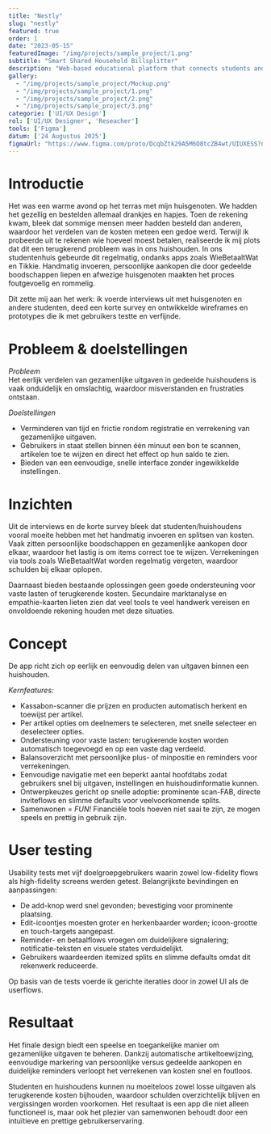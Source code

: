 ```yaml
---
title: "Nestly"
slug: "nestly"
featured: true
order: 1
date: "2023-05-15"
featuredImage: "/img/projects/sample_project/1.png"
subtitle: "Smart Shared Household Billsplitter"
description: "Web-based educational platform that connects students and teachers with interactive tools and real-time communication"
gallery:
  - "/img/projects/sample_project/Mockup.png"
  - "/img/projects/sample_project/1.png"
  - "/img/projects/sample_project/2.png"
  - "/img/projects/sample_project/3.png"
categorie: ['UI/UX Design']
rol: ['UI/UX Designer', 'Reseacher']
tools: ['Figma']
datum: ['24 Augustus 2025']
figmaUrl: "https://www.figma.com/proto/DcqbZtk29A5M6O8tcZB4wt/UIUXESS?node-id=362-3400&t=ztTjkVU4f0H2GTGy-1"
---
```


# Introductie

Het was een warme avond op het terras met mijn huisgenoten. We hadden het gezellig en bestelden allemaal drankjes en hapjes. Toen de rekening kwam, bleek dat sommige mensen meer hadden besteld dan anderen, waardoor het verdelen van de kosten meteen een gedoe werd. Terwijl ik probeerde uit te rekenen wie hoeveel moest betalen, realiseerde ik mij plots dat dit een terugkerend probleem was in ons huishouden. In ons studentenhuis gebeurde dit regelmatig, ondanks apps zoals WieBetaaltWat en Tikkie. Handmatig invoeren, persoonlijke aankopen die door gedeelde boodschappen liepen en afwezige huisgenoten maakten het proces foutgevoelig en rommelig. 

Dit zette mij aan het werk: ik voerde interviews uit met huisgenoten en andere studenten, deed een korte survey en ontwikkelde wireframes en prototypes die ik met gebruikers testte en verfijnde.

# Probleem & doelstellingen

*Probleem*  
Het eerlijk verdelen van gezamenlijke uitgaven in gedeelde huishoudens is vaak onduidelijk en omslachtig, waardoor misverstanden en frustraties ontstaan.

*Doelstellingen*

- Verminderen van tijd en frictie rondom registratie en verrekening van gezamenlijke uitgaven.
- Gebruikers in staat stellen binnen één minuut een bon te scannen, artikelen toe te wijzen en direct het effect op hun saldo te zien.
- Bieden van een eenvoudige, snelle interface zonder ingewikkelde instellingen.

# Inzichten

Uit de interviews en de korte survey bleek dat studenten/huishoudens vooral moeite hebben met het handmatig invoeren en splitsen van kosten. Vaak zitten persoonlijke boodschappen en gezamenlijke aankopen door elkaar, waardoor het lastig is om items correct toe te wijzen. Verrekeningen via tools zoals WieBetaaltWat worden regelmatig vergeten, waardoor schulden bij elkaar oplopen. 

Daarnaast bieden bestaande oplossingen geen goede ondersteuning voor vaste lasten of terugkerende kosten. Secundaire marktanalyse en empathie-kaarten lieten zien dat veel tools te veel handwerk vereisen en onvoldoende rekening houden met deze situaties.

# Concept

De app richt zich op eerlijk en eenvoudig delen van uitgaven binnen een huishouden. 

*Kernfeatures:*

- Kassabon-scanner die prijzen en producten automatisch herkent en toewijst per artikel.
- Per artikel opties om deelnemers te selecteren, met snelle selecteer en deselecteer opties.
- Ondersteuning voor vaste lasten: terugkerende kosten worden automatisch toegevoegd en op een vaste dag verdeeld.
- Balansoverzicht met persoonlijke plus- of minpositie en reminders voor verrekeningen.
- Eenvoudige navigatie met een beperkt aantal hoofdtabs zodat gebruikers snel bij uitgaven, instellingen en huishoudinformatie kunnen.
- Ontwerpkeuzes gericht op snelle adoptie: prominente scan-FAB, directe inviteflows en slimme defaults voor veelvoorkomende splits.
- Samenwonen = *FUN!* Financiële tools hoeven niet saai te zijn, ze mogen speels en prettig in gebruik zijn.

# User testing

Usability tests met vijf doelgroepgebruikers waarin zowel low-fidelity flows als high-fidelity screens werden getest.
Belangrijkste bevindingen en aanpassingen:
- De add-knop werd snel gevonden; bevestiging voor prominente plaatsing.
- Edit-icoontjes moesten groter en herkenbaarder worden; icoon-grootte en touch-targets aangepast.
- Reminder- en betaalflows vroegen om duidelijkere signalering; notificatie-teksten en visuele states verduidelijkt.
- Gebruikers waardeerden itemized splits en slimme defaults omdat dit rekenwerk reduceerde.

Op basis van de tests voerde ik gerichte iteraties door in zowel UI als de userflows.

# Resultaat

Het finale design biedt een speelse en toegankelijke manier om gezamenlijke uitgaven te beheren. Dankzij automatische artikeltoewijzing, eenvoudige markering van persoonlijke versus gedeelde aankopen en duidelijke reminders verloopt het verrekenen van kosten snel en foutloos. 

Studenten en huishoudens kunnen nu moeiteloos zowel losse uitgaven als terugkerende kosten bijhouden, waardoor schulden overzichtelijk blijven en vergissingen worden voorkomen. Het resultaat is een app die niet alleen functioneel is, maar ook het plezier van samenwonen behoudt door een intuïtieve en prettige gebruikerservaring.